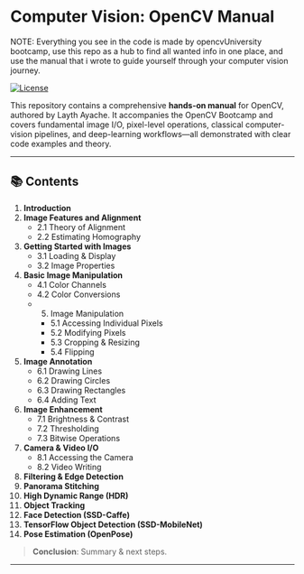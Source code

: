 # Computer Vision: OpenCV Manual
NOTE: Everything you see in the code is made by opencvUniversity bootcamp, use this repo as a hub to find all wanted info in one place, and use the manual that i wrote to guide yourself through your computer vision journey.

[![License](https://img.shields.io/badge/license-MIT-blue.svg)](LICENSE)

This repository contains a comprehensive **hands-on manual** for OpenCV, authored by Layth Ayache. It accompanies the OpenCV Bootcamp and covers fundamental image I/O, pixel-level operations, classical computer-vision pipelines, and deep-learning workflows—all demonstrated with clear code examples and theory.

---

## 📚 Contents

1. **Introduction**  
2. **Image Features and Alignment**  
   - 2.1 Theory of Alignment  
   - 2.2 Estimating Homography  
3. **Getting Started with Images**  
   - 3.1 Loading & Display  
   - 3.2 Image Properties  
4. **Basic Image Manipulation**  
   - 4.1 Color Channels  
   - 4.2 Color Conversions  
   - 5. Image Manipulation  
     - 5.1 Accessing Individual Pixels  
     - 5.2 Modifying Pixels  
     - 5.3 Cropping & Resizing  
     - 5.4 Flipping  
6. **Image Annotation**  
   - 6.1 Drawing Lines  
   - 6.2 Drawing Circles  
   - 6.3 Drawing Rectangles  
   - 6.4 Adding Text  
7. **Image Enhancement**  
   - 7.1 Brightness & Contrast  
   - 7.2 Thresholding  
   - 7.3 Bitwise Operations  
8. **Camera & Video I/O**  
   - 8.1 Accessing the Camera  
   - 8.2 Video Writing  
9. **Filtering & Edge Detection**  
10. **Panorama Stitching**  
11. **High Dynamic Range (HDR)**  
12. **Object Tracking**  
13. **Face Detection (SSD-Caffe)**  
14. **TensorFlow Object Detection (SSD-MobileNet)**  
15. **Pose Estimation (OpenPose)**  

> **Conclusion**: Summary & next steps.

---
